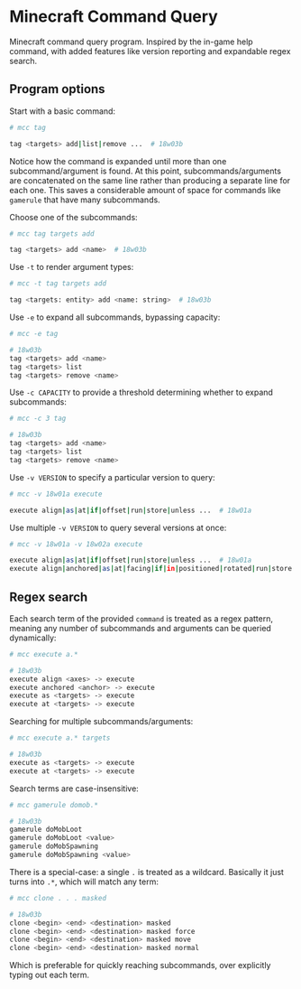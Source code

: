 # Minecraft Command Query
Minecraft command query program. Inspired by the in-game help command, with added features like version reporting and expandable regex search.

## Program options
Start with a basic command:
```bash
# mcc tag

tag <targets> add|list|remove ...  # 18w03b
```
Notice how the command is expanded until more than one subcommand/argument is found. At this point, subcommands/arguments are concatenated on the same line rather than producing a separate line for each one. This saves a considerable amount of space for commands like `gamerule` that have many subcommands.

Choose one of the subcommands:
```bash
# mcc tag targets add

tag <targets> add <name>  # 18w03b
```

Use `-t` to render argument types:
```bash
# mcc -t tag targets add

tag <targets: entity> add <name: string>  # 18w03b
```

Use `-e` to expand all subcommands, bypassing capacity:
```bash
# mcc -e tag

# 18w03b
tag <targets> add <name>
tag <targets> list
tag <targets> remove <name>
```

Use `-c CAPACITY` to provide a threshold determining whether to expand subcommands:
```bash
# mcc -c 3 tag

# 18w03b
tag <targets> add <name>
tag <targets> list
tag <targets> remove <name>
```

Use `-v VERSION` to specify a particular version to query:
```bash
# mcc -v 18w01a execute

execute align|as|at|if|offset|run|store|unless ...  # 18w01a
```

Use multiple `-v VERSION` to query several versions at once:
```bash
# mcc -v 18w01a -v 18w02a execute

execute align|as|at|if|offset|run|store|unless ...  # 18w01a
execute align|anchored|as|at|facing|if|in|positioned|rotated|run|store|unless ...  # 18w02a
```

## Regex search
Each search term of the provided `command` is treated as a regex pattern, meaning any number of subcommands and arguments can be queried dynamically:
```bash
# mcc execute a.*

# 18w03b
execute align <axes> -> execute
execute anchored <anchor> -> execute
execute as <targets> -> execute
execute at <targets> -> execute
```

Searching for multiple subcommands/arguments:
```bash
# mcc execute a.* targets

# 18w03b
execute as <targets> -> execute
execute at <targets> -> execute
```

Search terms are case-insensitive:
```bash
# mcc gamerule domob.*

# 18w03b
gamerule doMobLoot
gamerule doMobLoot <value>
gamerule doMobSpawning
gamerule doMobSpawning <value>
```

There is a special-case: a single `.` is treated as a wildcard. Basically it just turns into `.*`, which will match any term:
```bash
# mcc clone . . . masked

# 18w03b
clone <begin> <end> <destination> masked
clone <begin> <end> <destination> masked force
clone <begin> <end> <destination> masked move
clone <begin> <end> <destination> masked normal
```
Which is preferable for quickly reaching subcommands, over explicitly typing out each term.